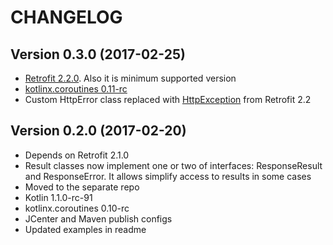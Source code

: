 # CHANGELOG

## Version 0.3.0 (2017-02-25)

- [Retrofit 2.2.0](https://github.com/square/retrofit/blob/parent-2.2.0/CHANGELOG.md#version-220-2017-02-21). Also it is minimum supported version
- [kotlinx.coroutines 0.11-rc](https://github.com/Kotlin/kotlinx.coroutines/releases/tag/0.11-rc)
- Custom HttpError class replaced with [HttpException](https://github.com/square/retrofit/blob/parent-2.2.0/retrofit/src/main/java/retrofit2/HttpException.java) from Retrofit 2.2

## Version 0.2.0 (2017-02-20)

- Depends on Retrofit 2.1.0
- Result classes now implement one or two of interfaces: ResponseResult and ResponseError. It allows simplify access to results in some cases
- Moved to the separate repo
- Kotlin 1.1.0-rc-91
- kotlinx.coroutines 0.10-rc
- JCenter and Maven publish configs
- Updated examples in readme